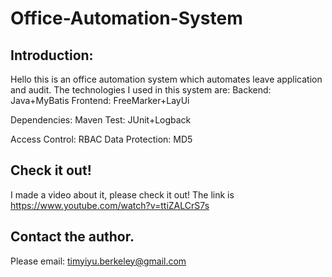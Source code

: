 # Office-Automation-System
## Introduction:
Hello this is an office automation system which automates leave application and audit. The technologies I used in this system are:
Backend: Java+MyBatis 	Frontend: FreeMarker+LayUi

Dependencies: Maven 		Test: JUnit+Logback

Access Control: RBAC		Data Protection: MD5

## Check it out!
I made a video about it, please check it out! The link is https://www.youtube.com/watch?v=ttiZALCrS7s

## Contact the author.
Please email: timyiyu.berkeley@gmail.com
